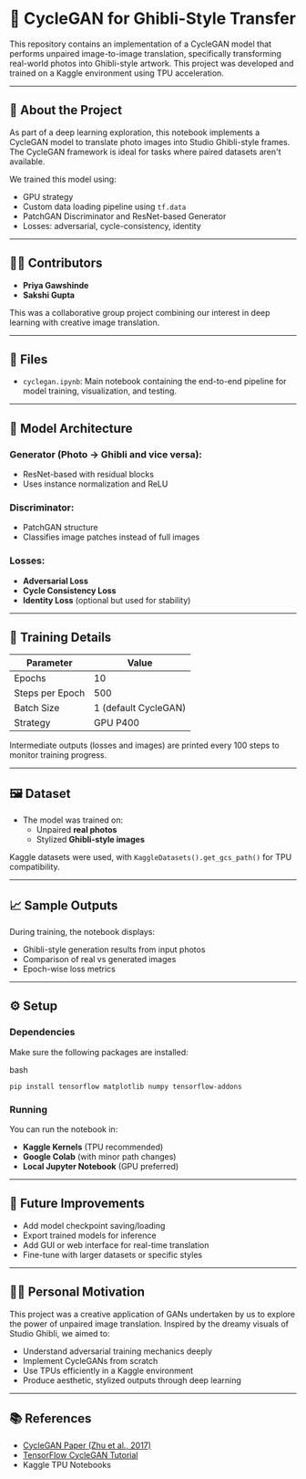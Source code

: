 # 🎨 CycleGAN for Ghibli-Style Transfer

This repository contains an implementation of a CycleGAN model that performs unpaired image-to-image translation, specifically transforming real-world photos into Ghibli-style artwork. This project was developed and trained on a Kaggle environment using TPU acceleration.

---

## 📌 About the Project

As part of a deep learning exploration, this notebook implements a CycleGAN model to translate photo images into Studio Ghibli-style frames. The CycleGAN framework is ideal for tasks where paired datasets aren't available.

We trained this model using:
- GPU strategy 
- Custom data loading pipeline using `tf.data`
- PatchGAN Discriminator and ResNet-based Generator
- Losses: adversarial, cycle-consistency, identity

---

## 👩‍💻 Contributors

- **Priya Gawshinde**
- **Sakshi Gupta**

This was a collaborative group project combining our interest in deep learning with creative image translation.

---

## 📂 Files

- `cyclegan.ipynb`: Main notebook containing the end-to-end pipeline for model training, visualization, and testing.

---

## 🧠 Model Architecture

### Generator (Photo → Ghibli and vice versa):
- ResNet-based with residual blocks
- Uses instance normalization and ReLU

### Discriminator:
- PatchGAN structure
- Classifies image patches instead of full images

### Losses:
- **Adversarial Loss**
- **Cycle Consistency Loss**
- **Identity Loss** (optional but used for stability)

---

## 🏃 Training Details

| Parameter         | Value              |
|------------------|--------------------|
| Epochs           | 10                 |
| Steps per Epoch  | 500                |
| Batch Size       | 1 (default CycleGAN) |
| Strategy         | GPU P400 |

Intermediate outputs (losses and images) are printed every 100 steps to monitor training progress.

---

## 🖼 Dataset

- The model was trained on:
  - Unpaired **real photos**
  - Stylized **Ghibli-style images**

Kaggle datasets were used, with `KaggleDatasets().get_gcs_path()` for TPU compatibility.

---

## 📈 Sample Outputs

During training, the notebook displays:
- Ghibli-style generation results from input photos
- Comparison of real vs generated images
- Epoch-wise loss metrics

---

## ⚙️ Setup

### Dependencies

Make sure the following packages are installed:

bash
```
pip install tensorflow matplotlib numpy tensorflow-addons
```

### Running

You can run the notebook in:
- **Kaggle Kernels** (TPU recommended)
- **Google Colab** (with minor path changes)
- **Local Jupyter Notebook** (GPU preferred)

---

## 🚧 Future Improvements

- Add model checkpoint saving/loading
- Export trained models for inference
- Add GUI or web interface for real-time translation
- Fine-tune with larger datasets or specific styles

---

## 🙋‍♀️ Personal Motivation

This project was a creative application of GANs undertaken by us to explore the power of unpaired image translation. Inspired by the dreamy visuals of Studio Ghibli, we aimed to:

- Understand adversarial training mechanics deeply
- Implement CycleGANs from scratch
- Use TPUs efficiently in a Kaggle environment
- Produce aesthetic, stylized outputs through deep learning

---

## 📚 References

- [CycleGAN Paper (Zhu et al., 2017)](https://arxiv.org/abs/1703.10593)
- [TensorFlow CycleGAN Tutorial](https://www.tensorflow.org/tutorials/generative/cyclegan)
- Kaggle TPU Notebooks
